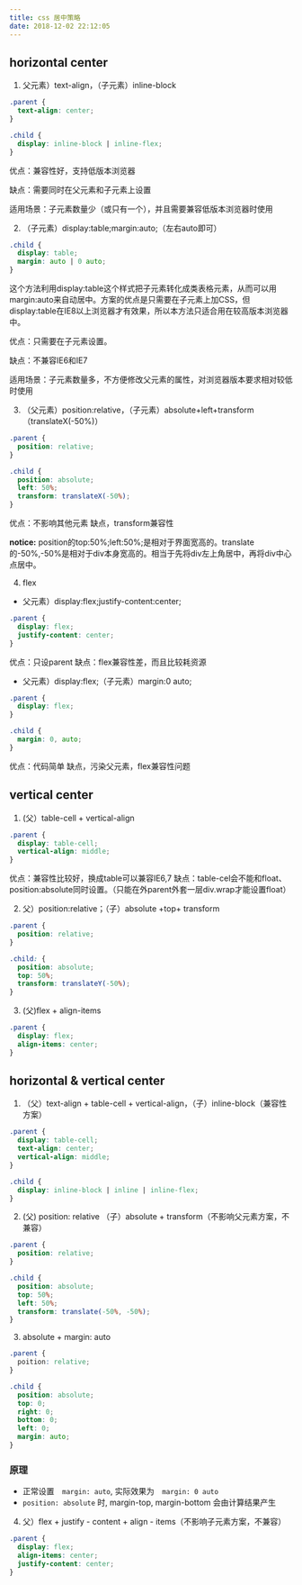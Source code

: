 ```yaml
---
title: css 居中策略
date: 2018-12-02 22:12:05
---
```


## horizontal center
1. 父元素）text-align，（子元素）inline-block
```css
.parent {
  text-align: center;
}

.child {
  display: inline-block | inline-flex;
}
```

优点：兼容性好，支持低版本浏览器

缺点：需要同时在父元素和子元素上设置

适用场景：子元素数量少（或只有一个），并且需要兼容低版本浏览器时使用

2. （子元素）display:table;margin:auto;（左右auto即可）

```css
.child {
  display: table;
  margin: auto | 0 auto;
}
```

这个方法利用display:table这个样式把子元素转化成类表格元素，从而可以用margin:auto来自动居中。方案的优点是只需要在子元素上加CSS，但display:table在IE8以上浏览器才有效果，所以本方法只适合用在较高版本浏览器中。

优点：只需要在子元素设置。

缺点：不兼容IE6和IE7

适用场景：子元素数量多，不方便修改父元素的属性，对浏览器版本要求相对较低时使用

3. （父元素）position:relative，（子元素）absolute+left+transform（translateX(-50%)）

```css
.parent {
  position: relative;
}

.child {
  position: absolute;
  left: 50%;
  transform: translateX(-50%);
}
```

优点：不影响其他元素
缺点，transform兼容性

**notice:** position的top:50%;left:50%;是相对于界面宽高的。translate的-50%,-50%是相对于div本身宽高的。相当于先将div左上角居中，再将div中心点居中。

4. flex
* 父元素）display:flex;justify-content:center;
```css
.parent {
  display: flex;
  justify-content: center;
}
```

优点：只设parent
缺点：flex兼容性差，而且比较耗资源

* 父元素）display:flex;（子元素）margin:0 auto;
```css
.parent {
  display: flex;
}

.child {
  margin: 0, auto;
}
```

优点：代码简单
缺点，污染父元素，flex兼容性问题

## vertical center

1. (父）table-cell + vertical-align
```css
.parent {
  display: table-cell;
  vertical-align: middle;
}
```

优点：兼容性比较好，换成table可以兼容IE6,7
缺点：table-cel会不能和float、position:absolute同时设置。（只能在外parent外套一层div.wrap才能设置float）

2. 父）position:relative；（子）absolute +top+ transform

```css
.parent {
  position: relative;
}

.child: {
  position: absolute;
  top: 50%;
  transform: translateY(-50%);
}
```

3. (父)flex + align-items

```css
.parent {
  display: flex;
  align-items: center;
}
```

## horizontal & vertical center

1. （父）text-align + table-cell + vertical-align，（子）inline-block（兼容性方案）

```css
.parent {
  display: table-cell;
  text-align: center;
  vertical-align: middle;
}

.child {
  display: inline-block | inline | inline-flex;
}
```

2. (父) position: relative （子）absolute + transform（不影响父元素方案，不兼容）

```css
.parent {
  position: relative;
}

.child {
  position: absolute;
  top: 50%;
  left: 50%;
  transform: translate(-50%, -50%);
}
```
3. absolute + margin: auto
```css
.parent {
  poition: relative;
}

.child {
  position: absolute;
  top: 0;
  right: 0;
  bottom: 0;
  left: 0;
  margin: auto;
}
```
### 原理
* 正常设置　`margin: auto`, 实际效果为　`margin: 0 auto`
* `position: absolute` 时, margin-top, margin-bottom 会由计算结果产生

4. 父）flex + justify - content + align - items（不影响子元素方案，不兼容）

```css
.parent {
  display: flex;
  align-items: center;
  justify-content: center;
}
```

